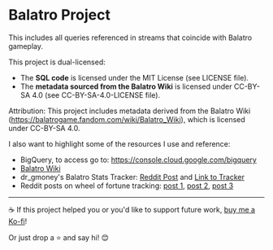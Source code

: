 # Balatro Project

This includes all queries referenced in streams that coincide with Balatro gameplay.

This project is dual-licensed:  
- The **SQL code** is licensed under the MIT License (see LICENSE file).  
- The **metadata sourced from the Balatro Wiki** is licensed under CC-BY-SA 4.0 (see CC-BY-SA-4.0-LICENSE file).  

Attribution: This project includes metadata derived from the Balatro Wiki (https://balatrogame.fandom.com/wiki/Balatro_Wiki), which is licensed under CC-BY-SA 4.0. 

I also want to highlight some of the resources I use and reference:
- BigQuery, to access go to: https://console.cloud.google.com/bigquery
- [Balatro Wiki](https://balatrogame.fandom.com/wiki/Balatro_Wiki)
- dr_gmoney's Balatro Stats Tracker: [Reddit Post](https://www.reddit.com/r/balatro/comments/1cf6acf/i_made_everyone_a_balatro_sticker_tracker_link_in/) and [Link to Tracker](https://docs.google.com/spreadsheets/d/12ANWbR0eVNq_cQxsonj7KR6A0P_wCTL-ZzwUgrxcEPg/edit?gid=1893834945#gid=1893834945)
- Reddit posts on wheel of fortune tracking: [post 1](https://www.reddit.com/r/balatro/comments/1faqwsr/ive_finally_proven_it_wheel_of_fortune_does_in/?utm_source=share&utm_medium=web3x&utm_name=web3xcss&utm_term=1&utm_content=share_button), [post 2](https://www.reddit.com/r/balatro/comments/1gwkol9/a_study_on_the_probability_of_wheel_of_fortune/?utm_source=share&utm_medium=web3x&utm_name=web3xcss&utm_term=1&utm_content=share_button), [post 3](https://www.reddit.com/r/balatro/comments/1jl5gb0/i_rolled_144000_wheel_of_fortunes_to_figure_out/?utm_source=share&utm_medium=web3x&utm_name=web3xcss&utm_term=1&utm_content=share_button)

---
☕ If this project helped you or you'd like to support future work, [buy me a Ko-fi](https://ko-fi.com/napkimmath)!

Or just drop a ⭐ and say hi! 😊
